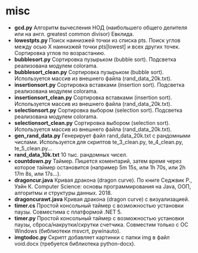 # misc
- **gcd.py** Алгоритм вычесления НОД (наибольшего общего делителя или на англ. greatest common divisor) Евклида.
- **lowestpts.py** Поиск наинизжей точки из списка pts. Поиск углов между осью X наинизжей точки pts[lowest] и всех других точек. Сортировка углов по возрастанию.
- **bubblesort.py** Сортировка пузырьком (bubble sort). Подсветка реализована модулем colorama.
- **bubblesort_clean.py** Сортировка пузырьком (bubble sort). Используется массив из внешнего файла (rand_data_20k.txt).
- **insertionsort.py** Сортировка вставками (insertion sort). Подсветка реализована модулем colorama.
- **insertionsort_clean.py** Сортировка вставками (insertion sort). Используется массив из внешнего файла (rand_data_20k.txt).
- **selectionsort.py** Сортировка выбором (selection sort). Подсветка реализована модулем colorama.
- **selectionsort_clean.py** Сортировка выбором (selection sort). Используется массив из внешнего файла (rand_data_20k.txt).
- **gen_rand_data.py** Генерирует файл rand_data_20k.txt с рандомными числами. Используется для скриптов te_3_clean.py, te_4_clean.py, te_5_clean.py...
- **rand_data_10k.txt** 10 тыс. рандомных чисел.
- **countdown.py** Таймер. Пишется коментарий, затем время через которое таймер остановится (например 5m 15s, или 1h 70s, или 2h 17m 8s, или 17s...).
- **dragoncur.java** Кривая дракона (dragon curve). По книге Седжвик Р., Уэйн К. Computer Science: основы программирования на Java, ООП, алгоритмы  и структуры данных. 2018.
- **dragoncurawt.java** Кривая дракона (dragon curve) с визуализацией.
- **timer.cs** Простой консольный таймер с возможностью установки паузы. Совместима с платформой .NET 5.
- **timer.py** Простой консольный таймер с возможностью установки паузы, сброса/накрутки/скрутки счетчика. Совместим только с ОС Windows (библиотеки msvcrt, pywinauto).
- **imgtodoc.py** Скрипт добавляет картинки с папки img в файл void.docx (требуется библиотека python-docx).
